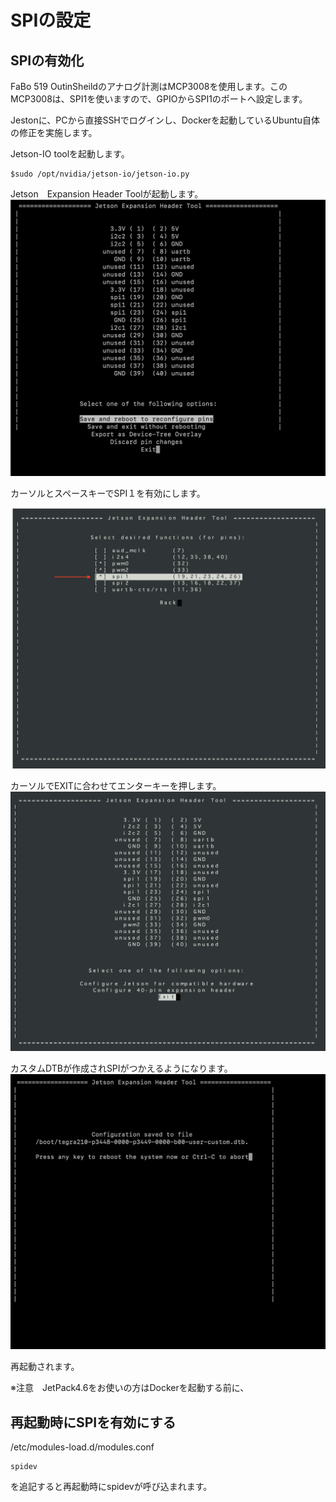 # SPIの設定

## SPIの有効化

FaBo 519 OutinSheildのアナログ計測はMCP3008を使用します。このMCP3008は、SPI1を使いますので、GPIOからSPI1のポートへ設定します。

Jestonに、PCから直接SSHでログインし、Dockerを起動しているUbuntu自体の修正を実施します。

Jetson-IO toolを起動します。

```
$sudo /opt/nvidia/jetson-io/jetson-io.py
```

Jetson　Expansion Header Toolが起動します。
![](./img/ExpasionHeaderTool.png)


カーソルとスペースキーでSPI１を有効にします。

![](./img/device.png)


カーソルでEXITに合わせてエンターキーを押します。
　
![](./img/exit.png)


カスタムDTBが作成されSPIがつかえるようになります。
![](./img/customdtb.png)

再起動されます。

※注意　JetPack4.6をお使いの方はDockerを起動する前に、


## 再起動時にSPIを有効にする

/etc/modules-load.d/modules.conf

```
spidev
```

を追記すると再起動時にspidevが呼び込まれます。
